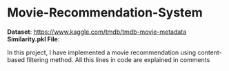 # Movie-Recommendation-System

**Dataset**: https://www.kaggle.com/tmdb/tmdb-movie-metadata
**Similarity.pkl File**:

In this project, I have implemented a movie recommendation using content-based filtering method.
All this lines in code are explained in comments
